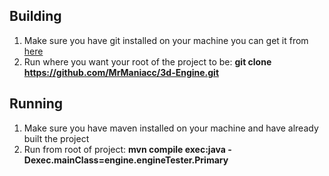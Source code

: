 ## Building
1. Make sure you have git installed on your machine you can get it from [here](https://git-scm.com/)
2. Run where you want your root of the project to be: **git clone https://github.com/MrManiacc/3d-Engine.git**


## Running
1. Make sure you have maven installed on your machine and have already built the project
2. Run from root of project: **mvn compile exec:java -Dexec.mainClass=engine.engineTester.Primary**

